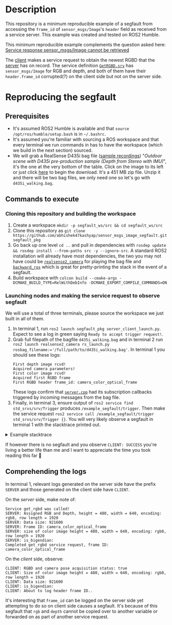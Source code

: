 # Description
This repository is a minimum reproducible example of a segfault from accessing the `frame_id` of `sensor_msgs/Image`'s `header` field as received from a service server. This example was created and tested on ROS2 Humble.

This minimum reproducible example complements the question asked here: [Service response sensor_msgs/Image cannot be retrieved](https://robotics.stackexchange.com/questions/115197/service-response-sensor-msgs-image-cannot-be-retrieved)

The [client](https://github.com/abhishek47kashyap/sensor_msgs_image_segfault/blob/main/src/client.cpp) makes a service request to obtain the newest RGBD that the [server](https://github.com/abhishek47kashyap/sensor_msgs_image_segfault/blob/main/src/server.cpp) has on record. The service definition [`GetRGBD.srv`](https://github.com/abhishek47kashyap/sensor_msgs_image_segfault/blob/main/srv/GetRGBD.srv) has `sensor_msgs/Image` for RGB and depth, and both of them have their `header.frame_id` corrupted(?) on the client side but not on the server side.

# Reproducing the segfault
## Prerequisites
- It's assumed ROS2 Humble is available and that `source /opt/ros/humble/setup.bash` is in `~/.bashrc`.
- It's assumed you're familiar with sourcing a ROS workspace and that every terminal we run commands in has to have the workspace (which we build in the next section) sourced.
- We will grab a RealSense D435i bag file ([sample recordings](https://github.com/IntelRealSense/librealsense/blob/master/doc/sample-data.md#files)) "_Outdoor scene with D435i pre-production sample (Depth from Stereo with IMU)_", it's the one at the very bottom of the table. Click on the image to its left or just click [here](https://librealsense.intel.com/rs-tests/TestData/d435i_sample_data.zip) to begin the download. It's a 451 MB zip file. Unzip it and there will be two bag files, we only need one so let's go with `d435i_walking.bag`.
## Commands to execute
### Cloning this repository and building the workspace
1. Create a workspace `mkdir -p segfault_ws/src && cd segfault_ws/src`
2. Clone this repository as `git clone https://github.com/abhishek47kashyap/sensor_msgs_image_segfault.git segfault_pkg`
3. Go back up one level `cd ..` and pull in dependencies with `rosdep update && rosdep install --from-paths src -y --ignore-src`. A standard ROS2 installation will already have most dependencies, the two you may not have could be [`realsense2_camera`](https://github.com/IntelRealSense/realsense-ros) for playing the bag file and [`backward_ros`](https://github.com/pal-robotics/backward_ros) which is great for pretty-printing the stack in the event of a segfault.
4. Build workspace with `colcon build --cmake-args -DCMAKE_BUILD_TYPE=RelWithDebInfo -DCMAKE_EXPORT_COMPILE_COMMANDS=ON`

### Launching nodes and making the service request to observe segfault
We will use a total of three terminals, please source the workspace we just built in all of them.
1. In terminal 1, run `ros2 launch segfault_pkg server_client_launch.py`. Expect to see a log in green saying `Ready to accept trigger request!`.
2. Grab full filepath of the bagfile `d435i_walking.bag` and in terminal 2 run `ros2 launch realsense2_camera rs_launch.py rosbag_filename:='/full/path/to/d435i_walking.bag'`. In terminal 1 you should see these logs:
   ```
   First depth image rcvd!
   Acquired camera parameters!
   First color image rcvd!
   Acquired first RGBD frame
   First RGBD header frame_id: camera_color_optical_frame
   ```
   These logs confirm that [`server.cpp`](https://github.com/abhishek47kashyap/sensor_msgs_image_segfault/blob/main/src/server.cpp) had its subscription callbacks triggered by incoming messages from the bag file.
3. Finally, in terminal 3, ensure output of `ros2 service find std_srvs/srv/Trigger` produces `/example_segfault/trigger`. Then make the service request `ros2 service call /example_segfault/trigger std_srvs/srv/Trigger {}`. You will very likely observe a segfault in terminal 1 with the stacktrace printed out.

<details>
  <summary>Example stacktrace</summary>

  ```js
[segfault_pkg_node-1] Stack trace (most recent call last) in thread 300863:
[segfault_pkg_node-1] #14   Object "", at 0xffffffffffffffff, in 
[segfault_pkg_node-1] #13   Source "../sysdeps/unix/sysv/linux/x86_64/clone3.S", line 81, in __clone3 [0x79f8d9d2684f]
[segfault_pkg_node-1] #12   Source "./nptl/pthread_create.c", line 442, in start_thread [0x79f8d9c94ac2]
[segfault_pkg_node-1] #11   Object "/usr/lib/x86_64-linux-gnu/libstdc++.so.6.0.30", at 0x79f8da2dc252, in 
[segfault_pkg_node-1] #10   Object "/opt/ros/humble/lib/librclcpp.so", at 0x79f8da0f83b9, in rclcpp::executors::MultiThreadedExecutor::run(unsigned long)
[segfault_pkg_node-1] #9    Object "/opt/ros/humble/lib/librclcpp.so", at 0x79f8da0f1065, in rclcpp::Executor::execute_any_executable(rclcpp::AnyExecutable&)
[segfault_pkg_node-1] #8    Object "/opt/ros/humble/lib/librclcpp.so", at 0x79f8da0f0cf9, in rclcpp::Executor::execute_service(std::shared_ptr<rclcpp::ServiceBase>)
[segfault_pkg_node-1] #7    Object "/opt/ros/humble/lib/librclcpp.so", at 0x79f8da0f3315, in 
[segfault_pkg_node-1] #6    Source "/opt/ros/humble/include/rclcpp/rclcpp/service.hpp", line 473, in handle_request [0x6426901de65d]
[segfault_pkg_node-1]         470:     std::shared_ptr<void> request) override
[segfault_pkg_node-1]         471:   {
[segfault_pkg_node-1]         472:     auto typed_request = std::static_pointer_cast<typename ServiceT::Request>(request);
[segfault_pkg_node-1]       > 473:     auto response = any_callback_.dispatch(this->shared_from_this(), request_header, typed_request);
[segfault_pkg_node-1]         474:     if (response) {
[segfault_pkg_node-1]         475:       send_response(*request_header, *response);
[segfault_pkg_node-1]         476:     }
[segfault_pkg_node-1] #5  | Source "/opt/ros/humble/include/rclcpp/rclcpp/any_service_callback.hpp", line 180, in operator()
[segfault_pkg_node-1]     |   178:       (void)request_header;
[segfault_pkg_node-1]     |   179:       const auto & cb = std::get<SharedPtrCallback>(callback_);
[segfault_pkg_node-1]     | > 180:       cb(std::move(request), response);
[segfault_pkg_node-1]     |   181:     } else if (std::holds_alternative<SharedPtrWithRequestHeaderCallback>(callback_)) {
[segfault_pkg_node-1]     |   182:       const auto & cb = std::get<SharedPtrWithRequestHeaderCallback>(callback_);
[segfault_pkg_node-1]       Source "/usr/include/c++/10/bits/std_function.h", line 622, in dispatch [0x6426901de0b6]
[segfault_pkg_node-1]         619:     {
[segfault_pkg_node-1]         620:       if (_M_empty())
[segfault_pkg_node-1]         621:      __throw_bad_function_call();
[segfault_pkg_node-1]       > 622:       return _M_invoker(_M_functor, std::forward<_ArgTypes>(__args)...);
[segfault_pkg_node-1]         623:     }
[segfault_pkg_node-1]         624: 
[segfault_pkg_node-1]         625: #if __cpp_rtti
[segfault_pkg_node-1] #4  | Source "/usr/include/c++/10/bits/std_function.h", line 291, in __invoke_r<void, std::_Bind<void (GetRGBDClient::*(GetRGBDClient*, std::_Placeholder<1>, std::_Placeholder<2>))(std::shared_ptr<std_srvs::srv::Trigger_Request_<std::allocator<void> > >, std::shared_ptr<std_srvs::srv::Trigger_Response_<std::allocator<void> > >)>&, std::shared_ptr<std_srvs::srv::Trigger_Request_<std::allocator<void> > >, std::shared_ptr<std_srvs::srv::Trigger_Response_<std::allocator<void> > > >
[segfault_pkg_node-1]     |   289:       _M_invoke(const _Any_data& __functor, _ArgTypes&&... __args)
[segfault_pkg_node-1]     |   290:       {
[segfault_pkg_node-1]     | > 291:      return std::__invoke_r<_Res>(*_Base::_M_get_pointer(__functor),
[segfault_pkg_node-1]     |   292:                                   std::forward<_ArgTypes>(__args)...);
[segfault_pkg_node-1]     |   293:       }
[segfault_pkg_node-1]     | Source "/usr/include/c++/10/bits/invoke.h", line 110, in __invoke_impl<void, std::_Bind<void (GetRGBDClient::*(GetRGBDClient*, std::_Placeholder<1>, std::_Placeholder<2>))(std::shared_ptr<std_srvs::srv::Trigger_Request_<std::allocator<void> > >, std::shared_ptr<std_srvs::srv::Trigger_Response_<std::allocator<void> > >)>&, std::shared_ptr<std_srvs::srv::Trigger_Request_<std::allocator<void> > >, std::shared_ptr<std_srvs::srv::Trigger_Response_<std::allocator<void> > > >
[segfault_pkg_node-1]     |   108:       using __tag = typename __result::__invoke_type;
[segfault_pkg_node-1]     |   109:       if constexpr (is_void_v<_Res>)
[segfault_pkg_node-1]     | > 110:      std::__invoke_impl<__type>(__tag{}, std::forward<_Callable>(__fn),
[segfault_pkg_node-1]     |   111:                                    std::forward<_Args>(__args)...);
[segfault_pkg_node-1]     |   112:       else
[segfault_pkg_node-1]     | Source "/usr/include/c++/10/bits/invoke.h", line 60, in operator()<std::shared_ptr<std_srvs::srv::Trigger_Request_<std::allocator<void> > >, std::shared_ptr<std_srvs::srv::Trigger_Response_<std::allocator<void> > > >
[segfault_pkg_node-1]     |    58:     constexpr _Res
[segfault_pkg_node-1]     |    59:     __invoke_impl(__invoke_other, _Fn&& __f, _Args&&... __args)
[segfault_pkg_node-1]     | >  60:     { return std::forward<_Fn>(__f)(std::forward<_Args>(__args)...); }
[segfault_pkg_node-1]     |    61: 
[segfault_pkg_node-1]     |    62:   template<typename _Res, typename _MemFun, typename _Tp, typename... _Args>
[segfault_pkg_node-1]     | Source "/usr/include/c++/10/functional", line 499, in __call<void, std::shared_ptr<std_srvs::srv::Trigger_Request_<std::allocator<void> > >&&, std::shared_ptr<std_srvs::srv::Trigger_Response_<std::allocator<void> > >&&, 0, 1, 2>
[segfault_pkg_node-1]     |   497:      operator()(_Args&&... __args)
[segfault_pkg_node-1]     |   498:      {
[segfault_pkg_node-1]     | > 499:        return this->__call<_Result>(
[segfault_pkg_node-1]     |   500:            std::forward_as_tuple(std::forward<_Args>(__args)...),
[segfault_pkg_node-1]     |   501:            _Bound_indexes());
[segfault_pkg_node-1]     | Source "/usr/include/c++/10/functional", line 416, in __invoke<void (GetRGBDClient::*&)(std::shared_ptr<std_srvs::srv::Trigger_Request_<std::allocator<void> > >, std::shared_ptr<std_srvs::srv::Trigger_Response_<std::allocator<void> > >), GetRGBDClient*&, std::shared_ptr<std_srvs::srv::Trigger_Request_<std::allocator<void> > >, std::shared_ptr<std_srvs::srv::Trigger_Response_<std::allocator<void> > > >
[segfault_pkg_node-1]     |   414:      __call(tuple<_Args...>&& __args, _Index_tuple<_Indexes...>)
[segfault_pkg_node-1]     |   415:      {
[segfault_pkg_node-1]     | > 416:        return std::__invoke(_M_f,
[segfault_pkg_node-1]     |   417:            _Mu<_Bound_args>()(std::get<_Indexes>(_M_bound_args), __args)...
[segfault_pkg_node-1]     |   418:            );
[segfault_pkg_node-1]     | Source "/usr/include/c++/10/bits/invoke.h", line 95, in __invoke_impl<void, void (GetRGBDClient::*&)(std::shared_ptr<std_srvs::srv::Trigger_Request_<std::allocator<void> > >, std::shared_ptr<std_srvs::srv::Trigger_Response_<std::allocator<void> > >), GetRGBDClient*&, std::shared_ptr<std_srvs::srv::Trigger_Request_<std::allocator<void> > >, std::shared_ptr<std_srvs::srv::Trigger_Response_<std::allocator<void> > > >
[segfault_pkg_node-1]     |    93:       using __type = typename __result::type;
[segfault_pkg_node-1]     |    94:       using __tag = typename __result::__invoke_type;
[segfault_pkg_node-1]     | >  95:       return std::__invoke_impl<__type>(__tag{}, std::forward<_Callable>(__fn),
[segfault_pkg_node-1]     |    96:                                    std::forward<_Args>(__args)...);
[segfault_pkg_node-1]     |    97:     }
[segfault_pkg_node-1]       Source "/usr/include/c++/10/bits/invoke.h", line 73, in _M_invoke [0x6426901c0f8b]
[segfault_pkg_node-1]          70:     __invoke_impl(__invoke_memfun_deref, _MemFun&& __f, _Tp&& __t,
[segfault_pkg_node-1]          71:                _Args&&... __args)
[segfault_pkg_node-1]          72:     {
[segfault_pkg_node-1]       >  73:       return ((*std::forward<_Tp>(__t)).*__f)(std::forward<_Args>(__args)...);
[segfault_pkg_node-1]          74:     }
[segfault_pkg_node-1]          75: 
[segfault_pkg_node-1]          76:   template<typename _Res, typename _MemPtr, typename _Tp>
[segfault_pkg_node-1] #3  | Source "/home/abhishek/Code/random/frame_id_segfault_ws/src/segfault_pkg/src/client.cpp", line 75, in operator<< <char, std::char_traits<char>, std::allocator<char> >
[segfault_pkg_node-1]     |    73:             RCLCPP_INFO_STREAM(logger_, "CLIENT: is_bigendian: " << response->rgb.is_bigendian);
[segfault_pkg_node-1]     |    74:             RCLCPP_INFO(logger_, "CLIENT: About to log header frame ID..");
[segfault_pkg_node-1]     | >  75:             RCLCPP_INFO_STREAM(logger_, "CLIENT: header frame ID: " << response->rgb.header.frame_id);  // <- segfaults
[segfault_pkg_node-1]     |    76:             const sensor_msgs::msg::Image rgb_img = response->rgb;
[segfault_pkg_node-1]     |    77:             RCLCPP_INFO(logger_, "CLIENT: SUCCESS");
[segfault_pkg_node-1]       Source "/usr/include/c++/10/bits/basic_string.h", line 6485, in callbackTrigger [0x6426901cd166]
[segfault_pkg_node-1]        6482:     {
[segfault_pkg_node-1]        6483:       // _GLIBCXX_RESOLVE_LIB_DEFECTS
[segfault_pkg_node-1]        6484:       // 586. string inserter not a formatted function
[segfault_pkg_node-1]       >6485:       return __ostream_insert(__os, __str.data(), __str.size());
[segfault_pkg_node-1]        6486:     }
[segfault_pkg_node-1]        6487: 
[segfault_pkg_node-1]        6488:   /**
[segfault_pkg_node-1] #2    Object "/usr/lib/x86_64-linux-gnu/libstdc++.so.6.0.30", at 0x79f8da33cb64, in std::basic_ostream<char, std::char_traits<char> >& std::__ostream_insert<char, std::char_traits<char> >(std::basic_ostream<char, std::char_traits<char> >&, char const*, long)
[segfault_pkg_node-1] #1    Object "/usr/lib/x86_64-linux-gnu/libstdc++.so.6.0.30", at 0x79f8da34a8ad, in std::basic_streambuf<char, std::char_traits<char> >::xsputn(char const*, long)
[segfault_pkg_node-1] #0    Source "../sysdeps/x86_64/multiarch/memmove-vec-unaligned-erms.S", line 394, in __memmove_avx512_unaligned_erms [0x79f8d9da6840]
[segfault_pkg_node-1] Segmentation fault (Signal sent by the kernel [(nil)])
[ERROR] [segfault_pkg_node-1]: process has died [pid 300838, exit code -11, cmd '/home/abhishek/Code/random/frame_id_segfault_ws/install/segfault_pkg/lib/segfault_pkg/segfault_pkg_node --ros-args -r __ns:=/example_segfault'].
  ```
</details>

If however there is no segfault and you observe `CLIENT: SUCCESS` you're living a better life than me and I want to appreciate the time you took reading this far 🙂

## Comprehending the logs
In terminal 1, relevant logs generated on the server side have the prefix `SERVER` and those generated on the client side have `CLIENT`.

On the _server_ side, make note of:
```
Service get_rgbd was called!
SERVER: Assigned RGB and Depth, height = 480, width = 640, encoding: rgb8, row length = 1920
SERVER: Data size: 921600
SERVER: Frame ID: camera_color_optical_frame
SERVER: size of color image height = 480, width = 640, encoding: rgb8, row length = 1920
SERVER: is_bigendian:
Completed get_rgbd service request, frame ID: camera_color_optical_frame
```

On the _client_ side, observe:
```
CLIENT: RGBD and camera pose acquisition status: true
CLIENT: Size of color image height = 480, width = 640, encoding: rgb8, row length = 1920
CLIENT: Data size: 921600
CLIENT: is_bigendian:
CLIENT: About to log header frame ID..
```

It's interesting that `frame_id` can be logged on the server side yet attempting to do so on client side causes a segfault. It's because of this segfault that `rgb` and `depth` cannot be copied over to another variable or forwarded on as part of another service request.
